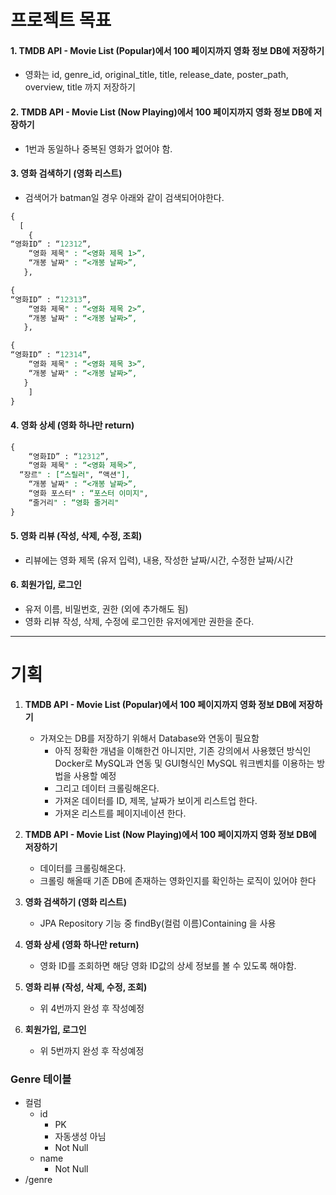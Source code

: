 # 프로젝트 목표

#### 1. **TMDB API - Movie List (Popular)에서 100 페이지까지 영화 정보 DB에 저장하기**

- 영화는 id, genre_id, original_title, title, release_date, poster_path, overview, title 까지 저장하기



#### 2. **TMDB API - Movie List (Now Playing)에서 100 페이지까지 영화 정보 DB에 저장하기**

- 1번과 동일하나 중복된 영화가 없어야 함.



#### 3. **영화 검색하기 (영화 리스트)**

- 검색어가 batman일 경우 아래와 같이 검색되어야한다.

``` sql
{
  [ 
    {
“영화ID” : “12312”,
 	“영화 제목" : “<영화 제목 1>”,
	“개봉 날짜" : “<개봉 날짜>”,
   }, 

{
“영화ID” : “12313”,
 	“영화 제목" : “<영화 제목 2>”,
	“개봉 날짜" : “<개봉 날짜>”,
   }, 

{
“영화ID” : “12314”,
 	“영화 제목" : “<영화 제목 3>”,
	“개봉 날짜" : “<개봉 날짜>”,
   }
	]
}

```



#### 4. **영화 상세 (영화 하나만 return)**

```sql
{
	“영화ID” : “12312”,
 	“영화 제목" : “<영화 제목>”,
  “장르" : [“스릴러", “액션"],
	“개봉 날짜" : “<개봉 날짜>”,
	“영화 포스터" : “포스터 이미지",
	“줄거리" : “영화 줄거리"
}

```



#### 5. **영화 리뷰 (작성, 삭제, 수정, 조회)**

- 리뷰에는 영화 제목 (유저 입력), 내용, 작성한 날짜/시간, 수정한 날짜/시간



#### 6. 회원가입, 로그인

- 유저 이름, 비밀번호, 권한 (외에 추가해도 됨)
- 영화 리뷰 작성, 삭제, 수정에 로그인한 유저에게만 권한을 준다.

---



# 기획

1. **TMDB API - Movie List (Popular)에서 100 페이지까지 영화 정보 DB에 저장하기**
   - 가져오는 DB를 저장하기 위해서 Database와 연동이 필요함
     - 아직 정확한 개념을 이해한건 아니지만, 기존 강의에서 사용했던 방식인 Docker로 MySQL과 연동 및 GUI형식인 MySQL 워크벤치를 이용하는 방법을 사용할 예정 
     - 그리고 데이터 크롤링해온다.
     - 가져온 데이터를 ID, 제목, 날짜가 보이게 리스트업 한다.
     - 가져온 리스트를 페이지네이션 한다.
2. **TMDB API - Movie List (Now Playing)에서 100 페이지까지 영화 정보 DB에 저장하기**
   - 데이터를 크롤링해온다.
   - 크롤링 해올때 기존 DB에 존재하는 영화인지를 확인하는 로직이 있어야 한다

3. **영화 검색하기 (영화 리스트)**
   - JPA Repository 기능 중 findBy(컬럼 이름)Containing 을 사용

4. **영화 상세 (영화 하나만 return)**
   - 영화 ID를 조회하면 해당 영화 ID값의 상세 정보를 볼 수 있도록 해야함.

5. **영화 리뷰 (작성, 삭제, 수정, 조회)**
   - 위 4번까지 완성 후 작성예정
6. **회원가입, 로그인**
   - 위 5번까지 완성 후 작성예정



### Genre 테이블

- 컬럼
  - id
    - PK
    - 자동생성 아님
    - Not Null
  - name
    - Not Null
- /genre

